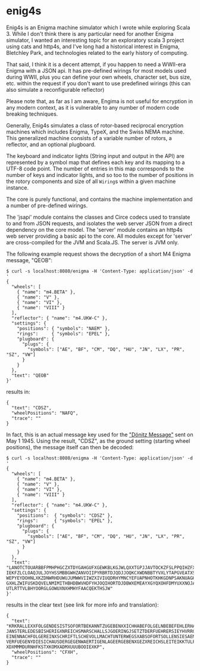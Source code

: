 # enig4s

Enig4s is an Enigma machine simulator which I wrote while exploring Scala 3.  While I don't think
there is any particular need for another Enigma simulator, I wanted an interesting topic for an exploratory
scala 3 project using cats and http4s, and I've long had a historical interest in Enigma, Bletchley
Park, and technologies related to the early history of computing.

That said, I think it is a decent attempt, if you happen to need a WWII-era Enigma with
a JSON api.  It has pre-defined wirings for most models used during WWII, plus you can define
your own wheels, character set, bus size, etc. within the request if you don't want to use
predefined wirings (this can also simulate a reconfigurable reflector)

Please note that, as far as I am aware, Engima is not useful for encryption in any modern
context, as it is vulnerable to any number of modern code breaking techniques.

Generally, Enig4s simulates a class of rotor-based reciprocal encryption machines which includes Enigma, TypeX, and the
Swiss NEMA machine.  This generalized machine consists of a variable number of rotors, a reflector, and an optional plugboard.

The keyboard and indicator lights (String input and output in the API) are represented by a symbol map that defines
each key and its mapping to a UTF-8 code point. The number of entries in this map corresponds to the number of keys
and indicator lights, and so too to the number of positions in the rotory components and size of all `Wiring`s within
a given machine instance.

The core is purely functional, and contains the machine implementation and a number of pre-defined wirings.

The 'jsapi' module contains the classes and Circe codecs used to translate to and from JSON requests,
and isolates the web server JSON from a direct dependency on the core model.  The 'server' module contains an http4s web
server providing a basic api to the core. All modules except for 'server' are cross-compiled for the JVM and
Scala.JS. The server is JVM only. 

The following example request shows the decryption of a short M4 Enigma message, "QEOB":

```
$ curl -s localhost:8080/enigma -H 'Content-Type: application/json' -d '
{
  "wheels": [
    { "name": "m4.BETA" },
    { "name": "V" },
    { "name": "VI" },
    { "name": "VIII" }
  ],
  "reflector": { "name": "m4.UKW-C" },
  "settings": {
    "positions": { "symbols": "NAEM" },
    "rings":     { "symbols": "EPEL" },
    "plugboard": {
      "plugs": {
        "symbols": ["AE", "BF", "CM", "DQ", "HU", "JN", "LX", "PR", "SZ", "VW"]
      }
    }
  },
  "text": "QEOB"
}'
```
results in:
```
{
  "text": "CDSZ",
  "wheelPositions": "NAFQ",
  "trace": ""
}
```
In fact, this is an actual message key used for the ["Dönitz Message"](https://www.cryptomuseum.com/crypto/enigma/msg/p1030681.htm) sent on May 1 1945.  Using the result, "CDSZ",
as the ground setting (starting wheel positions), the message itself can then be decoded:
```
$ curl -s localhost:8080/enigma -H 'Content-Type: application/json' -d '
{            
  "wheels": [             
    { "name": "m4.BETA" },
    { "name": "V" }, 
    { "name": "VI" }, 
    { "name": "VIII" }
  ],                                  
  "reflector": { "name": "m4.UKW-C" },
  "settings": {                         
    "positions":  { "symbols": "CDSZ" },
    "rings":      { "symbols": "EPEL" },
    "plugboard": {
      "plugs": {                                                               
        "symbols": ["AE", "BF", "CM", "DQ", "HU", "JN", "LX", "PR", "SZ", "VW"]
      }
    }
  },
  "text": "LANOTCTOUARBBFPMHPHGCZXTDYGAHGUFXGEWKBLKGJWLQXXTGPJJAVTOCKZFSLPPQIHZFXOEBWI
IEKFZLCLOAQJULJOYHSSMBBGWHZANVOIIPYRBRTDJQDJJOQKCXWDNBBTYVXLYTAPGVEATXSONPNYNQFUDBBHHV
WEPYEYDOHNLXKZDNWRHDUWUJUMWWVIIWZXIVIUQDRHYMNCYEFUAPNHOTKHKGDNPSAKNUAGHJZSMJBMHVTREQED
GXHLZWIFUSKDQVELNMIMITHBHDBWVHDFYHJOQIHORTDJDBWXEMEAYXGYQXOHFDMYUXXNOJAZRSGHPLWMLRECWW
UTLRTTVLBHYOORGLGOWUXNXHMHYFAACQEKTHSJW"
}'
```
results in the clear text (see link for more info and translation):
```
{
  "text": "KRKRALLEXXFOLGENDESISTSOFORTBEKANNTZUGEBENXXICHHABEFOLGELNBEBEFEHLERHALTENXX
JANSTERLEDESBISHERIGXNREICHSMARSCHALLSJGOERINGJSETZTDERFUEHRERSIEYHVRRGRZSSADMIRALYALSS
EINENNACHFOLGEREINXSCHRIFTLSCHEVOLLMACHTUNTERWEGSXABSOFORTSOLLENSIESAEMTLICHEMASSNAHMEN
VERFUEGENYDIESICHAUSDERGEGENWAERTIGENLAGEERGEBENXGEZXREICHSLEITEIKKTULPEKKJBORMANNJXXOB
XDXMMMDURNHFKSTXKOMXADMXUUUBOOIEXKP",
  "wheelPositions": "CFXH",
  "trace": ""
}
```
